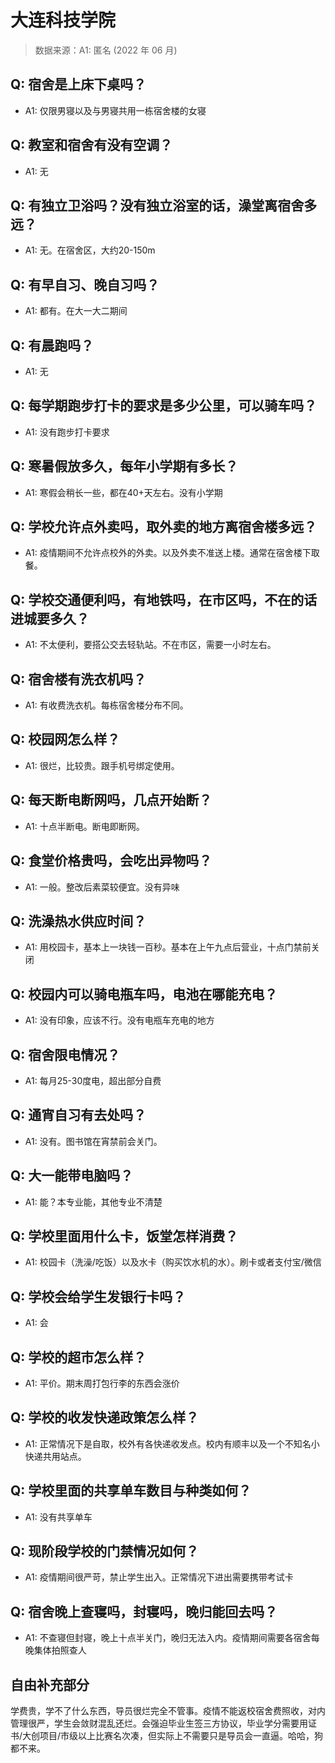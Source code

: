 # 大连科技学院

> 数据来源：A1: 匿名 (2022 年 06 月)

## Q: 宿舍是上床下桌吗？

- A1: 仅限男寝以及与男寝共用一栋宿舍楼的女寝

## Q: 教室和宿舍有没有空调？

- A1: 无

## Q: 有独立卫浴吗？没有独立浴室的话，澡堂离宿舍多远？

- A1: 无。在宿舍区，大约20-150m

## Q: 有早自习、晚自习吗？

- A1: 都有。在大一大二期间

## Q: 有晨跑吗？

- A1: 无

## Q: 每学期跑步打卡的要求是多少公里，可以骑车吗？

- A1: 没有跑步打卡要求

## Q: 寒暑假放多久，每年小学期有多长？

- A1: 寒假会稍长一些，都在40+天左右。没有小学期

## Q: 学校允许点外卖吗，取外卖的地方离宿舍楼多远？

- A1: 疫情期间不允许点校外的外卖。以及外卖不准送上楼。通常在宿舍楼下取餐。

## Q: 学校交通便利吗，有地铁吗，在市区吗，不在的话进城要多久？

- A1: 不太便利，要搭公交去轻轨站。不在市区，需要一小时左右。

## Q: 宿舍楼有洗衣机吗？

- A1: 有收费洗衣机。每栋宿舍楼分布不同。

## Q: 校园网怎么样？

- A1: 很烂，比较贵。跟手机号绑定使用。

## Q: 每天断电断网吗，几点开始断？

- A1: 十点半断电。断电即断网。

## Q: 食堂价格贵吗，会吃出异物吗？

- A1: 一般。整改后素菜较便宜。没有异味

## Q: 洗澡热水供应时间？

- A1: 用校园卡，基本上一块钱一百秒。基本在上午九点后营业，十点门禁前关闭

## Q: 校园内可以骑电瓶车吗，电池在哪能充电？

- A1: 没有印象，应该不行。没有电瓶车充电的地方

## Q: 宿舍限电情况？

- A1: 每月25-30度电，超出部分自费

## Q: 通宵自习有去处吗？

- A1: 没有。图书馆在宵禁前会关门。

## Q: 大一能带电脑吗？

- A1: 能？本专业能，其他专业不清楚

## Q: 学校里面用什么卡，饭堂怎样消费？

- A1: 校园卡（洗澡/吃饭）以及水卡（购买饮水机的水）。刷卡或者支付宝/微信

## Q: 学校会给学生发银行卡吗？

- A1: 会

## Q: 学校的超市怎么样？

- A1: 平价。期末周打包行李的东西会涨价

## Q: 学校的收发快递政策怎么样？

- A1: 正常情况下是自取，校外有各快递收发点。校内有顺丰以及一个不知名小快递共用站点。

## Q: 学校里面的共享单车数目与种类如何？

- A1: 没有共享单车

## Q: 现阶段学校的门禁情况如何？

- A1: 疫情期间很严苛，禁止学生出入。正常情况下进出需要携带考试卡

## Q: 宿舍晚上查寝吗，封寝吗，晚归能回去吗？

- A1: 不查寝但封寝，晚上十点半关门，晚归无法入内。疫情期间需要各宿舍每晚集体拍照查人

## 自由补充部分

学费贵，学不了什么东西，导员很烂完全不管事。疫情不能返校宿舍费照收，对内管理很严，学生会敛财混乱还烂。会强迫毕业生签三方协议，毕业学分需要用证书/大创项目/市级以上比赛名次凑，但实际上不需要只是导员会一直逼。哈哈，狗都不来。